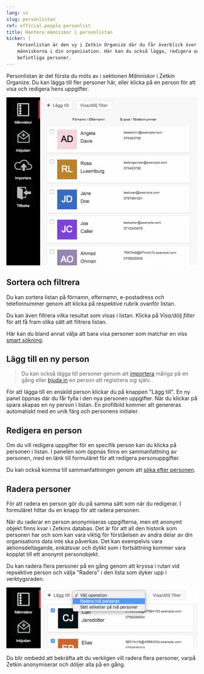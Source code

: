```yaml
---
lang: sv
slug: personlistan
ref: official.people.personlist
title: Hantera människor i personlistan
kicker: |
    Personlistan är den vy i Zetkin Organize där du får överblick över
    människorna i din organisation. Här kan du också lägga, redigera och radera
    befintliga personer.
---
```


Personlistan är det första du möts av i sektionen _Människor_ i Zetkin Organize.
Du kan lägga till fler personer här, eller klicka på en person för att visa och
redigera hens uppgifter.

![Personlistan](./personlistan.png)

## Sortera och filtrera
Du kan sortera listan på förnamn, efternamn, e-postadress och telefonnummer
genom att klicka på respektive rubrik ovanför listan.

Du kan även filtrera vilka resultat som visas i listan. Klicka på _Visa/dölj
filter_ för att få fram olika sätt att filtrera listan.

Här kan du bland annat välja att bara visa personer som matchar en viss
[smart sökning](../smarta-sokningar).

## Lägg till en ny person
> Du kan också lägga till personer genom att [importera](../importera) många på
> en gång eller [bjuda in](../bjud-in) en person att registrera sig själv.

För att lägga till en enskild person klickar du på knappen "Lägg till". En ny
panel öppnas där du får fylla i den nya personen uppgifter. När du klickar på
spara skapas en ny person i listan. En profilbild kommer att genereras
automatiskt med en unik färg och personens initialer.

## Redigera en person
Om du vill redigera uppgifter för en specifik person kan du klicka på personen
i listan. I panelen som öppnas finns en sammanfattning av personen, med en länk
till formuläret för att redigera personuppgifter.

Du kan också komma till sammanfattningen genom att [söka efter personen](/sv/for-funktionarer/zetkin-organize/sok).

## Radera personer
För att radera en person gör du på samma sätt som när du redigerar. I formuläret
hittar du en knapp för att radera personen.

När du raderar en person anonymiseras uppgifterna, men ett anonymt objekt finns
kvar i Zetkins databas. Det är för att all den historik som personen har och som
kan vara viktig för förståelsen av andra delar av din organisations data inte
ska påverkas. Det kan exempelvis vara aktionsdeltagande, enkätsvar och dylikt
som i fortsättning kommer vara kopplat till ett anonymt personobjekt.

Du kan radera flera personer på en gång genom att kryssa i rutan vid repsektive
person och välja "Radera" i den lista som dyker upp i verktygsraden.

![Radera flera samtidigt](./pbo-radera.png)

Du blir ombedd att bekräfta att du verkligen vill radera flera personer, varpå
Zetkin anonymiserar och döljer alla på en gång.
